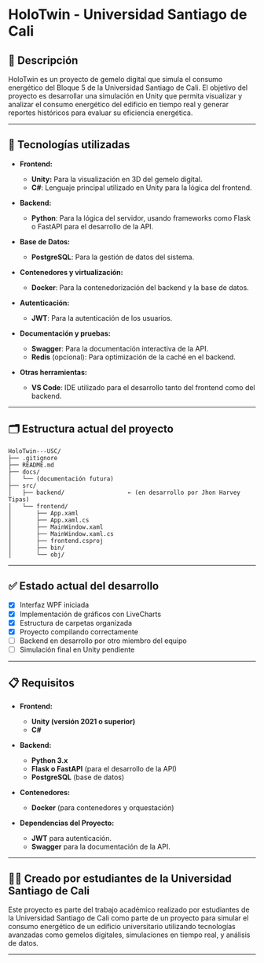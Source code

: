 # HoloTwin - Universidad Santiago de Cali

## **🎯 Descripción**

HoloTwin es un proyecto de gemelo digital que simula el consumo energético del Bloque 5 de la Universidad Santiago de Cali. El objetivo del proyecto es desarrollar una simulación en Unity que permita visualizar y analizar el consumo energético del edificio en tiempo real y generar reportes históricos para evaluar su eficiencia energética.

---

## **🚀 Tecnologías utilizadas**

- **Frontend:**
  - **Unity:** Para la visualización en 3D del gemelo digital.
  - **C#**: Lenguaje principal utilizado en Unity para la lógica del frontend.
  
- **Backend:**
  - **Python**: Para la lógica del servidor, usando frameworks como Flask o FastAPI para el desarrollo de la API.
  
- **Base de Datos:**
  - **PostgreSQL**: Para la gestión de datos del sistema.
  
- **Contenedores y virtualización:**
  - **Docker**: Para la contenedorización del backend y la base de datos.

- **Autenticación:**
  - **JWT**: Para la autenticación de los usuarios.

- **Documentación y pruebas:**
  - **Swagger**: Para la documentación interactiva de la API.
  - **Redis** (opcional): Para optimización de la caché en el backend.

- **Otras herramientas:**
  - **VS Code**: IDE utilizado para el desarrollo tanto del frontend como del backend.

---
## 🗂️ Estructura actual del proyecto

```plaintext
HoloTwin---USC/
├── .gitignore
├── README.md
├── docs/
│   └── (documentación futura)
├── src/
│   ├── backend/                  ← (en desarrollo por Jhon Harvey Tipas)
│   └── frontend/
│       ├── App.xaml
│       ├── App.xaml.cs
│       ├── MainWindow.xaml
│       ├── MainWindow.xaml.cs
│       ├── frontend.csproj
│       ├── bin/
│       └── obj/
```

---

## **✅ Estado actual del desarrollo**

- [x] Interfaz WPF iniciada
- [x] Implementación de gráficos con LiveCharts
- [x] Estructura de carpetas organizada
- [x] Proyecto compilando correctamente
- [ ] Backend en desarrollo por otro miembro del equipo
- [ ] Simulación final en Unity pendiente

---


## **📋 Requisitos**

- **Frontend:**
  - **Unity (versión 2021 o superior)**
  - **C#**
  
- **Backend:**
  - **Python 3.x**
  - **Flask o FastAPI** (para el desarrollo de la API)
  - **PostgreSQL** (base de datos)
  
- **Contenedores:**
  - **Docker** (para contenedores y orquestación)

- **Dependencias del Proyecto:**
  - **JWT** para autenticación.
  - **Swagger** para la documentación de la API.

 
---

## **👨‍🎓 Creado por estudiantes de la Universidad Santiago de Cali**

Este proyecto es parte del trabajo académico realizado por estudiantes de la Universidad Santiago de Cali como parte de un proyecto para simular el consumo energético de un edificio universitario utilizando tecnologías avanzadas como gemelos digitales, simulaciones en tiempo real, y análisis de datos.

---
